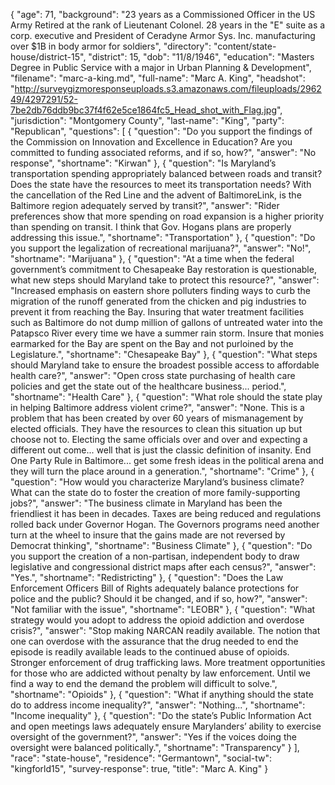 {
  "age": 71,
  "background": "23 years as a Commissioned Officer in the US Army Retired at the rank of Lieutenant Colonel. 28 years in the \"E\" suite as a corp. executive and President of Ceradyne Armor Sys. Inc. manufacturing over $1B in body armor for soldiers",
  "directory": "content/state-house/district-15",
  "district": 15,
  "dob": "11/8/1946",
  "education": "Masters Degree in Public Service with a major in Urban Planning & Development",
  "filename": "marc-a-king.md",
  "full-name": "Marc A. King",
  "headshot": "http://surveygizmoresponseuploads.s3.amazonaws.com/fileuploads/296249/4297291/52-7be2db76ddb9bc37f4f62e5ce1864fc5_Head_shot_with_Flag.jpg",
  "jurisdiction": "Montgomery County",
  "last-name": "King",
  "party": "Republican",
  "questions": [
    {
      "question": "Do you support the findings of the Commission on Innovation and Excellence in Education? Are you committed to funding associated reforms, and if so, how?",
      "answer": "No response",
      "shortname": "Kirwan"
    },
    {
      "question": "Is Maryland’s transportation spending appropriately balanced between roads and transit? Does the state have the resources to meet its transportation needs? With the cancellation of the Red Line and the advent of BaltimoreLink, is the Baltimore region adequately served by transit?",
      "answer": "Rider preferences show that more spending on road expansion is a higher priority than spending on transit. I think that Gov. Hogans plans are properly addressing this issue.",
      "shortname": "Transportation"
    },
    {
      "question": "Do you support the legalization of recreational marijuana?",
      "answer": "No!",
      "shortname": "Marijuana"
    },
    {
      "question": "At a time when the federal government’s commitment to Chesapeake Bay restoration is questionable, what new steps should Maryland take to protect this resource?",
      "answer": "Increased emphasis on eastern shore polluters finding ways to curb the migration of the runoff generated from the chicken and pig industries to prevent it from reaching the Bay. Insuring that water treatment facilities such as Baltimore do not dump million of gallons of untreated water into the Patapsco River every time we have a summer rain storm. Insure that monies earmarked for the Bay are spent on the Bay and not purloined by the Legislature.",
      "shortname": "Chesapeake Bay"
    },
    {
      "question": "What steps should Maryland take to ensure the broadest possible access to affordable health care?",
      "answer": "Open cross state purchasing of health care policies and get the state out of the healthcare business... period.",
      "shortname": "Health Care"
    },
    {
      "question": "What role should the state play in helping Baltimore address violent crime?",
      "answer": "None. This is a problem that has been created by over 60 years of mismanagement by elected officials. They have the resources to clean this situation up but choose not to. Electing the same officials over and over and expecting a different out come... well that is just the classic definition of insanity. End One Party Rule in Baltimore... get some fresh ideas in the political arena and they will turn the place around in a generation.",
      "shortname": "Crime"
    },
    {
      "question": "How would you characterize Maryland’s business climate? What can the state do to foster the creation of more family-supporting jobs?",
      "answer": "The business climate in Maryland has been the friendliest it has been in decades. Taxes are being reduced and regulations rolled back under Governor Hogan. The Governors programs need another turn at the wheel to insure that the gains made are not reversed by Democrat thinking",
      "shortname": "Business Climate"
    },
    {
      "question": "Do you support the creation of a non-partisan, independent body to draw legislative and congressional district maps after each census?",
      "answer": "Yes.",
      "shortname": "Redistricting"
    },
    {
      "question": "Does the Law Enforcement Officers Bill of Rights adequately balance protections for police and the public? Should it be changed, and if so, how?",
      "answer": "Not familiar with the issue",
      "shortname": "LEOBR"
    },
    {
      "question": "What strategy would you adopt to address the opioid addiction and overdose crisis?",
      "answer": "Stop making NARCAN readily available. The notion that one can overdose with the assurance that the drug needed to end the episode is readily available leads to the continued abuse of opioids. Stronger enforcement of drug trafficking laws. More treatment opportunities for those who are addicted without penalty by law enforcement. Until we find a way to end the demand the problem will difficult to solve.",
      "shortname": "Opioids"
    },
    {
      "question": "What if anything should the state do to address income inequality?",
      "answer": "Nothing...",
      "shortname": "Income inequality"
    },
    {
      "question": "Do the state’s Public Information Act and open meetings laws adequately ensure Marylanders’ ability to exercise oversight of the government?",
      "answer": "Yes if the voices doing the oversight were balanced politically.",
      "shortname": "Transparency"
    }
  ],
  "race": "state-house",
  "residence": "Germantown",
  "social-tw": "kingforld15",
  "survey-response": true,
  "title": "Marc A. King"
}
